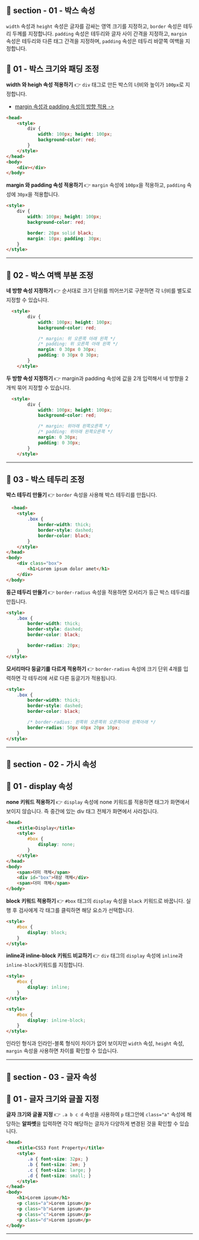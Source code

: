 ## 📝 section - 01 - 박스 속성

`width` 속성과 `height` 속성은 글자를 감싸는 영역 크기를 지정하고, `border` 속성은 테두리 두께를 지정합니다. `padding` 속성은 테두리와 글자 사이 간격을 지정하고, `margin` 속성은 테두리와 다른 태그 간격을 지정하며, `padding` 속성은 테두리 바깥쪽 여백을 지정합니다.

## 📍 01 - 박스 크기와 패딩 조정

**width 와 heigh 속성 적용하기** 👉 `div` 태그로 만든 박스의 너비와 높이가 `100px`로 지정합니다.

 * [margin 속성과 padding 속성의 방향 적용 ->](https://github.com/zhzkdls/TIL/blob/main/Assets/CSS/Step01/Margin_and_padding_Properties.html)

```html
<head>
    <style>
        div {
            width: 100px; height: 100px;
            background-color: red;
        }
    </style>
</head>
<body>
    <div></div>
</body>
```

**margin 와 padding 속성 적용하기** 👉 `margin` 속성에 `100px`을 적용하고, `padding` 속성에 `30px`을 적용합니다.

```html
<style>
    div {
        width: 100px; height: 100px;
        background-color: red;

        border: 20px solid black;
        margin: 10px; padding: 30px;
    }
</style>
```

---
## 📍 02 - 박스 여백 부분 조정

**네 방향 속성 지정하기** 👉 순서대로 크기 단위를 띄어쓰기로 구분하면 각 너비를 별도로 지정할 수 있습니다.

```html
  <style>
        div {
            width: 100px; height: 100px;
            background-color: red;

            /* margin: 위 오른쪽 아래 왼쪽 */
            /* padding: 위 오른쪽 아래 왼쪽 */
            margin: 0 30px 0 30px;
            padding: 0 30px 0 30px;
        }
    </style>
```

**두 방향 속성 지정하기** 👉 margin과 padding 속성에 값을 2개 입력해서 네 방향을 2개씩 묶어 지정할 수 있습니다. 

```html
  <style>
        div {
            width: 100px; height: 100px;
            background-color: red;

            /* margin: 위아래 왼쪽오른쪽 */
            /* padding: 위아래 왼쪽오른쪽 */
            margin: 0 30px; 
            padding: 0 30px;
        }
    </style>
```

---
## 📍 03 - 박스 테두리 조정

**박스 테두리 만들기** 👉 `border` 속성을 사용해 박스 테두리를 만듭니다.

```html
  <head>
    <style>
        .box {
            border-width: thick;
            border-style: dashed;
            border-color: black;
        }
    </style>
</head>
<body>
    <div class="box">
        <h1>Lorem ipsum dolor amet</h1>
    </div>
</body>
```

**둥근 테두리 만들기** 👉 `border-radius` 속성을 적용하면 모서리가 둥근 박스 테두리를 만듭니다.

```html
<style>
    .box {
        border-width: thick;
        border-style: dashed;
        border-color: black;

        border-radius: 20px;
    }
</style>
```

**모서리마다 둥글기를 다르게 적용하기** 👉 `border-radius` 속성에 크기 단위 4개를 입력하면 각 테두리에 서로 다른 둥글기가 적용됩니다. 

```html
<style>
    .box {
        border-width: thick;
        border-style: dashed;
        border-color: black;

        /* border-radius: 왼쪽위 오른쪽위 오른쪽아래 왼쪽아래 */
        border-radius: 50px 40px 20px 10px;
    }
</style>
```

---
## 📝 section - 02 - 가시 속성

## 📍 01 - display 속성

**none 키워드 적용하기** 👉 `display` 속성에 none 키워드를 적용하면 태그가 화면에서 보이지 않습니다. 즉 중간에 있는 div 태그 전체가 화면에서 사라집니다.

```html
<head>
    <title>Display</title>
    <style>
        #box {
            display: none;
        }
    </style>
</head>
<body>
    <span>더미 객체</span>
    <div id="box">대상 객체</div>
    <span>더미 객체</span>
</body>
```

**block 키워드 적용하기** 👉 `#box` 태그의 `display` 속성을 `black` 키워드로 바꿉니다. 실행 후 검사에게 각 태그를 클릭하면 해당 요소가 선택합니다. 

```html
<style>
    #box {
        display: block;
    }
</style>
```

**inline과 inline-block 키워드 비교하기** 👉 `div` 태그의 `display` 속성에 `inline`과 `inline-block`키워드를 지정합니다.

```html
<style>
    #box {
        display: inline;
    }
</style>
```

```html
<style>
    #box {
        display: inline-block;
    }
</style>
```
인라인 형식과 인라인-블록 형식이 차이가 없어 보이지만 `width` 속성, `height` 속성, `margin` 속성을 사용하면 차이를 확인할 수 있습니다. 


---
## 📝 section - 03 - 글자 속성

## 📍 01 - 글자 크기와 글꼴 지정

**글자 크기와 글꼴 지정** 👉 `.a b c d` 속성을 사용하여 `p` 태그안에 `class="a"` 속성에 해당하는 **알파벳**을 입력하면 각각 해당하는 글자가 다양하게 변경된 것을 확인할 수 있습니다.

```html
<head>
    <title>CSS3 Font Property</title>
    <style>
        .a { font-size: 32px; }
        .b { font-size: 2em; }
        .c { font-size: large; }
        .d { font-size: small; }
    </style>
</head>
<body>
    <h1>Lorem ipsum</h1>
    <p class="a">Lorem ipsum</p>
    <p class="b">Lorem ipsum</p>
    <p class="c">Lorem ipsum</p>
    <p class="d">Lorem ipsum</p> 
</body>
```

---